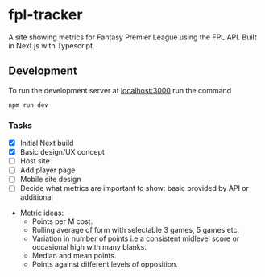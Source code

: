 # fpl-tracker

A site showing metrics for Fantasy Premier League using the FPL API. Built in Next.js with Typescript.

## Development

To run the development server at [localhost:3000](http://localhost:3000) run the command

```
npm run dev
```

### Tasks

-   [x] Initial Next build
-   [x] Basic design/UX concept
-   [ ] Host site
-   [ ] Add player page
-   [ ] Mobile site design
-   [ ] Decide what metrics are important to show: basic provided by API or additional

-   Metric ideas:
    -   Points per M cost.
    -   Rolling average of form with selectable 3 games, 5 games etc.
    -   Variation in number of points i.e a consistent midlevel score or occasional high with many blanks.
    -   Median and mean points.
    -   Points against different levels of opposition.

